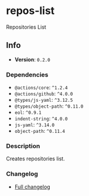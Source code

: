 # repos-list

Repositories List

## Info

- **Version**: `0.2.0`

### Dependencies

- `@actions/core`: `^1.2.4`
- `@actions/github`: `^4.0.0`
- `@types/js-yaml`: `^3.12.5`
- `@types/object-path`: `^0.11.0`
- `eol`: `^0.9.1`
- `indent-string`: `^4.0.0`
- `js-yaml`: `^3.14.0`
- `object-path`: `^0.11.4`


### Description

Creates repositories list.

### Changelog

- [Full changelog](changelog.md)
